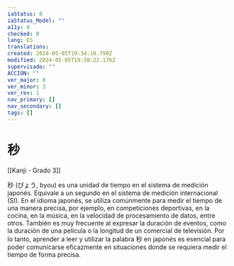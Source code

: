 ```yaml
---
iaStatus: 0
iaStatus_Model: ""
a11y: 0
checked: 0
lang: ES
translations: 
created: 2024-05-05T19:34:10.790Z
modified: 2024-05-05T19:38:22.176Z
supervisado: ""
ACCION: ""
ver_major: 0
ver_minor: 3
ver_rev: 1
nav_primary: []
nav_secondary: []
tags: []
---
```

# 秒

[[Kanji - Grado 3]]

秒 (びょう, byou) es una unidad de tiempo en el sistema de medición japonés. Equivale a un segundo en el sistema de medición internacional (SI). En el idioma japonés, se utiliza comúnmente para medir el tiempo de una manera precisa, por ejemplo, en competiciones deportivas, en la cocina, en la música, en la velocidad de procesamiento de datos, entre otros. También es muy frecuente al expresar la duración de eventos, como la duración de una película o la longitud de un comercial de televisión. Por lo tanto, aprender a leer y utilizar la palabra 秒 en japonés es esencial para poder comunicarse eficazmente en situaciones donde se requiera medir el tiempo de forma precisa.
